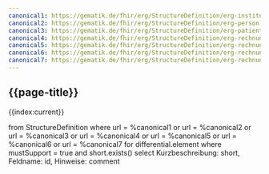 ```yaml
---
canonical1: https://gematik.de/fhir/erg/StructureDefinition/erg-institution
canonical2: https://gematik.de/fhir/erg/StructureDefinition/erg-person
canonical3: https://gematik.de/fhir/erg/StructureDefinition/erg-patient
canonical4: https://gematik.de/fhir/erg/StructureDefinition/erg-rechnung
canonical5: https://gematik.de/fhir/erg/StructureDefinition/erg-rechnungsposition
canonical6: https://gematik.de/fhir/erg/StructureDefinition/erg-rechnungsdiagnose
canonical7: https://gematik.de/fhir/erg/StructureDefinition/erg-rechnungsprozedur
---
```

## {{page-title}}

{{index:current}}

<fql>
from
	StructureDefinition
where 
    url = %canonical1
or
    url = %canonical2
or
    url = %canonical3
or
    url = %canonical4
or
    url = %canonical5
or
    url = %canonical6
or
    url = %canonical7
for differential.element
where mustSupport = true
and short.exists()
select
	Kurzbeschreibung: short, Feldname: id, Hinweise: comment
</fql>